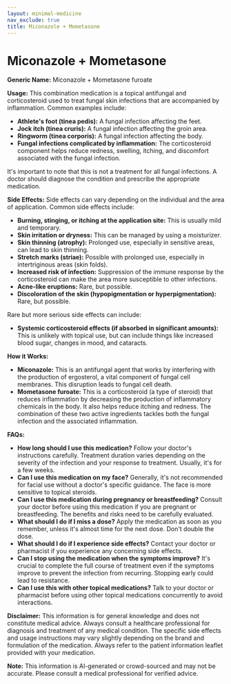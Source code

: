 ```yaml
---
layout: minimal-medicine
nav_exclude: true
title: Miconazole + Mometasone
---
```


# Miconazole + Mometasone

**Generic Name:** Miconazole + Mometasone furoate

**Usage:**  This combination medication is a topical antifungal and corticosteroid used to treat fungal skin infections that are accompanied by inflammation.  Common examples include:

* **Athlete's foot (tinea pedis):**  A fungal infection affecting the feet.
* **Jock itch (tinea cruris):** A fungal infection affecting the groin area.
* **Ringworm (tinea corporis):** A fungal infection affecting the body.
* **Fungal infections complicated by inflammation:**  The corticosteroid component helps reduce redness, swelling, itching, and discomfort associated with the fungal infection.

It's important to note that this is not a treatment for all fungal infections.  A doctor should diagnose the condition and prescribe the appropriate medication.


**Side Effects:**  Side effects can vary depending on the individual and the area of application. Common side effects include:

* **Burning, stinging, or itching at the application site:** This is usually mild and temporary.
* **Skin irritation or dryness:**  This can be managed by using a moisturizer.
* **Skin thinning (atrophy):**  Prolonged use, especially in sensitive areas, can lead to skin thinning.
* **Stretch marks (striae):**  Possible with prolonged use, especially in intertriginous areas (skin folds).
* **Increased risk of infection:** Suppression of the immune response by the corticosteroid can make the area more susceptible to other infections.
* **Acne-like eruptions:**  Rare, but possible.
* **Discoloration of the skin (hypopigmentation or hyperpigmentation):**  Rare, but possible.

Rare but more serious side effects can include:

* **Systemic corticosteroid effects (if absorbed in significant amounts):**  This is unlikely with topical use, but can include things like increased blood sugar, changes in mood, and cataracts.


**How it Works:**

* **Miconazole:** This is an antifungal agent that works by interfering with the production of ergosterol, a vital component of fungal cell membranes. This disruption leads to fungal cell death.
* **Mometasone furoate:** This is a corticosteroid (a type of steroid) that reduces inflammation by decreasing the production of inflammatory chemicals in the body. It also helps reduce itching and redness.  The combination of these two active ingredients tackles both the fungal infection and the associated inflammation.


**FAQs:**

* **How long should I use this medication?**  Follow your doctor's instructions carefully.  Treatment duration varies depending on the severity of the infection and your response to treatment. Usually, it's for a few weeks.
* **Can I use this medication on my face?**  Generally, it's not recommended for facial use without a doctor's specific guidance.  The face is more sensitive to topical steroids.
* **Can I use this medication during pregnancy or breastfeeding?**  Consult your doctor before using this medication if you are pregnant or breastfeeding. The benefits and risks need to be carefully evaluated.
* **What should I do if I miss a dose?**  Apply the medication as soon as you remember, unless it's almost time for the next dose. Don't double the dose.
* **What should I do if I experience side effects?**  Contact your doctor or pharmacist if you experience any concerning side effects.
* **Can I stop using the medication when the symptoms improve?**  It's crucial to complete the full course of treatment even if the symptoms improve to prevent the infection from recurring.  Stopping early could lead to resistance.
* **Can I use this with other topical medications?**  Talk to your doctor or pharmacist before using other topical medications concurrently to avoid interactions.


**Disclaimer:** This information is for general knowledge and does not constitute medical advice. Always consult a healthcare professional for diagnosis and treatment of any medical condition.  The specific side effects and usage instructions may vary slightly depending on the brand and formulation of the medication.  Always refer to the patient information leaflet provided with your medication.


**Note:** This information is AI-generated or crowd-sourced and may not be accurate. Please consult a medical professional for verified advice.